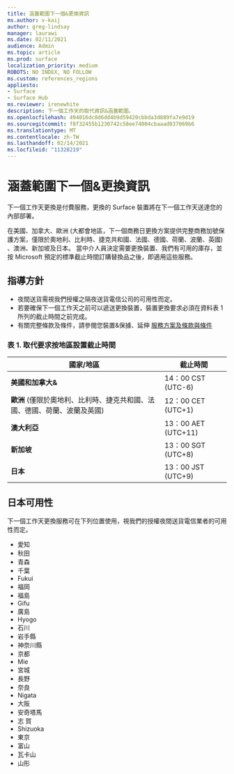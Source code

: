 ```yaml
---
title: 涵蓋範圍下一個&更換資訊
ms.author: v-kaij
author: greg-lindsay
manager: laurawi
ms.date: 02/11/2021
audience: Admin
ms.topic: article
ms.prod: surface
localization_priority: medium
ROBOTS: NO INDEX, NO FOLLOW
ms.custom: references_regions
appliesto:
- Surface
- Surface Hub
ms.reviewer: irenewhite
description: 下一個工作天的取代資訊&涵蓋範圍。
ms.openlocfilehash: 494016dc8d6dd4b9d59420cbbda3d889fa7e9d19
ms.sourcegitcommit: f8f32455b1230742c58ee74004cbaaad037069b6
ms.translationtype: MT
ms.contentlocale: zh-TW
ms.lasthandoff: 02/14/2021
ms.locfileid: "11328219"
---
```

# 涵蓋範圍下一個&更換資訊

下一個工作天更換是付費服務，更換的 Surface 裝置將在下一個工作天送達您的內部部署。 

在美國、加拿大、歐洲 (大都會地區，下一個商務日更換方案提供完整商務加號保護方案，僅限於奧地利、比利時、捷克共和國、法國、德國、荷蘭、波蘭、英國) 、澳洲、新加坡及日本。 當中介人員決定需要更換裝置、我們有可用的庫存，並按 Microsoft 預定的標準截止時間訂購替換品之後，即適用這些服務。 

## 指導方針

- 夜間送貨需視我們授權之隔夜送貨電信公司的可用性而定。
- 若要確保下一個工作天之前可以遞送更換裝置，裝置更換要求必須在資料表 1 所列的截止時間之前完成。 
- 有關完整條款及條件，請參閱您裝置&保據、延伸 [服務方案及條款與條件](https://support.microsoft.com/topic/warranties-extended-service-plans-and-terms-conditions-for-your-device-eedf7a23-84a7-1a47-480b-0e10503eedf5)

### 表 1. 取代要求按地區設置截止時間

| 國家/地區                                                                                                    | 截止時間 |
| -------------------------------------------------------------------------------------------------------------- | --------------- |
| **美國和加拿大&**                                                                                     | 14：00 CST (UTC-6)       |
| **歐洲** (僅限於奧地利、比利時、捷克共和國、法國、德國、荷蘭、波蘭及英國)  | 12：00 CET (UTC+1)      |
| **澳大利亞**                                                                                                  | 13：00 AET (UTC+11)     |
| **新加坡**                                                                                                  | 13：00 SGT (UTC+8)    |
| **日本**                                                                                                      | 13：00 JST (UTC+9)    |


## 日本可用性 

下一個工作天更換服務可在下列位置使用，視我們的授權夜間送貨電信業者的可用性而定。 

- 愛知
- 秋田
- 青森
- 千葉
- Fukui
- 福岡
- 福島
- Gifu
- 廣島
- Hyogo
- 石川
- 岩手縣
- 神奈川縣
- 京都
- Mie
- 宮城
- 長野
- 奈良
- Nigata
- 大阪
- 安奇塔馬
- 志 賀
- Shizuoka
- 東京
- 富山
- 瓦卡山
- 山形

